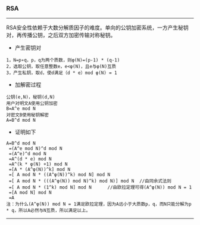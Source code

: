 ### **RSA**

<hr>

RSA安全性依赖于大数分解质因子的难度。单向的公钥加密系统，一方产生秘钥对，再传播公钥，之后双方加密传输对称秘钥。 <br>

+ 产生密钥对
```
1，N=p∗q，p，q为两个质数，则φ(N)=(p-1) * (q-1)
2，选取公钥，取任意整数e，e<φ(N)，且e与φ(N)互质
3，产生私钥，取d，使d满足（d * e）mod φ(N) = 1

```

+ 加解密过程
```
公钥(e,N)，秘钥(d,N)
用户对明文A使用公钥加密
B=A^e mod N
对密文B使用秘钥解密
A=B^d mod N
```

+ 证明如下
```
A=B^d mod N
 =(A^e mod N)^d mod N
 =(A^e)^d mod N
 =A^(d * e) mod N
 =A^(k * φ(N) +1) mod N
 =[A * (A^φ(N))^k] mod N
 =[ A mod N * ((A^φ(N))^k) mod N] mod N
 =[ A mod N * (((A^φ(N)) mod N)^k) mod N)] mod N  //由同余式法则
 =[ A mod N * (1^k) mod N] mod N      //由欧拉定理可得(A^φ(N)) mod N = 1
 =[A mod N] mod N
 =A 
注：为什么(A^φ(N)) mod N = 1满足欧拉定理，因为A远小于大质数p，q，而N只能分解为p * q，所以A必然与N互质，所以满足以上。
```

<hr>